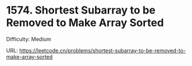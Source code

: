 # 1574. Shortest Subarray to be Removed to Make Array Sorted

Difficulty: Medium

URL: https://leetcode.cn/problems/shortest-subarray-to-be-removed-to-make-array-sorted

